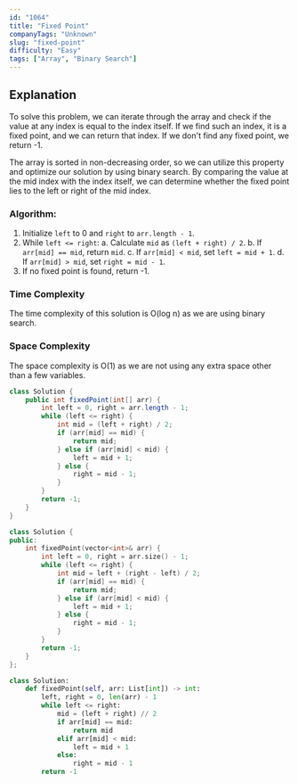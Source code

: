 ```yaml
---
id: "1064"
title: "Fixed Point"
companyTags: "Unknown"
slug: "fixed-point"
difficulty: "Easy"
tags: ["Array", "Binary Search"]
---
```


## Explanation

To solve this problem, we can iterate through the array and check if the value at any index is equal to the index itself. If we find such an index, it is a fixed point, and we can return that index. If we don't find any fixed point, we return -1.

The array is sorted in non-decreasing order, so we can utilize this property and optimize our solution by using binary search. By comparing the value at the mid index with the index itself, we can determine whether the fixed point lies to the left or right of the mid index.

### Algorithm:
1. Initialize `left` to 0 and `right` to `arr.length - 1`.
2. While `left <= right`:
   a. Calculate `mid` as `(left + right) / 2`.
   b. If `arr[mid] == mid`, return `mid`.
   c. If `arr[mid] < mid`, set `left = mid + 1`.
   d. If `arr[mid] > mid`, set `right = mid - 1`.
3. If no fixed point is found, return -1.

### Time Complexity
The time complexity of this solution is O(log n) as we are using binary search.

### Space Complexity
The space complexity is O(1) as we are not using any extra space other than a few variables.
```java
class Solution {
    public int fixedPoint(int[] arr) {
        int left = 0, right = arr.length - 1;
        while (left <= right) {
            int mid = (left + right) / 2;
            if (arr[mid] == mid) {
                return mid;
            } else if (arr[mid] < mid) {
                left = mid + 1;
            } else {
                right = mid - 1;
            }
        }
        return -1;
    }
}
```

```cpp
class Solution {
public:
    int fixedPoint(vector<int>& arr) {
        int left = 0, right = arr.size() - 1;
        while (left <= right) {
            int mid = left + (right - left) / 2;
            if (arr[mid] == mid) {
                return mid;
            } else if (arr[mid] < mid) {
                left = mid + 1;
            } else {
                right = mid - 1;
            }
        }
        return -1;
    }
};
```

```python
class Solution:
    def fixedPoint(self, arr: List[int]) -> int:
        left, right = 0, len(arr) - 1
        while left <= right:
            mid = (left + right) // 2
            if arr[mid] == mid:
                return mid
            elif arr[mid] < mid:
                left = mid + 1
            else:
                right = mid - 1
        return -1
```